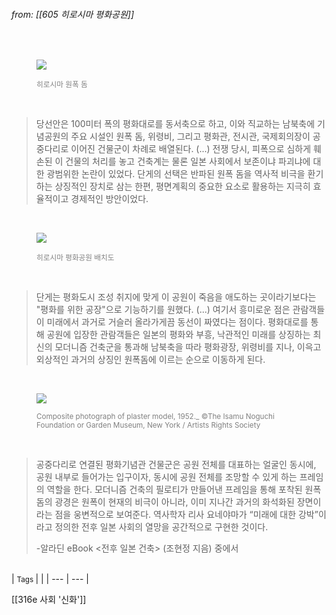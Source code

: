 
###### from: [[605 히로시마 평화공원]]

<br/><figure>
<a href="https://dive-hiroshima.com/en/feature/world-heritage-dome/">
<img src="https://image.dive-hiroshima.com/wp-content/uploads/2022/01/f8b31aa965d7c1ffcaac380fe41e7c38-thumb-3600x2700-17655-scaled.jpg"></a>
<figcaption><font color="gray"><small>히로시마 원폭 돔</small></font></figcaption>
</figure><br/>

>당선안은 100미터 폭의 평화대로를 동서축으로 하고, 이와 직교하는 남북축에 기념공원의 주요 시설인 원폭 돔, 위령비, 그리고 평화관, 전시관, 국제회의장이 공중다리로 이어진 건물군이 차례로 배열된다. (...) 전쟁 당시, 피폭으로 심하게 훼손된 이 건물의 처리를 놓고 건축계는 물론 일본 사회에서 보존이냐 파괴냐에 대한 광범위한 논란이 있었다. 단게의 선택은 반파된 원폭 돔을 역사적 비극을 환기하는 상징적인 장치로 삼는 한편, 평면계획의 중요한 요소로 활용하는 지극히 효율적이고 경제적인 방안이었다. 

<br/><figure>
<a href="http://www.pv-hiroshima-soka.jp/en/visit/sgi-peace-tree/">
<img src="http://www.pv-hiroshima-soka.jp/content/images/5hiroshima_soka/tree_map1.png"></a>
<figcaption><font color="gray"><small>히로시마 평화공원 배치도</small></font></figcaption>
</figure><br/>

>단게는 평화도시 조성 취지에 맞게 이 공원이 죽음을 애도하는 곳이라기보다는 "평화를 위한 공장"으로 기능하기를 원했다. (...) 여기서 흥미로운 점은 관람객들이 미래에서 과거로 거슬러 올라가게끔 동선이 짜였다는 점이다. 평화대로를 통해 공원에 입장한 관람객들은 일본의 평화와 부흥, 낙관적인 미래를 상징하는 최신의 모더니즘 건축군을 통과해 남북축을 따라 평화광장, 위령비를 지나, 이윽고 외상적인 과거의 상징인 원폭돔에 이르는 순으로 이동하게 된다. 

<br/><figure>
<a href="https://shaunrandol.medium.com/the-hiroshima-memorial-that-almost-was-49c2b66516e1">
<img src="https://miro.medium.com/v2/resize:fit:1100/format:webp/1*4kOUXWzO4pN6lmnifFf3wg.jpeg"></a>
<figcaption><font color="gray"><small>Composite photograph of plaster model, 1952._ ©The Isamu Noguchi Foundation or Garden Museum, New York / Artists Rights Society</small></font></figcaption>
</figure><br/>

>공중다리로 연결된 평화기념관 건물군은 공원 전체를 대표하는 얼굴인 동시에, 공원 내부로 들어가는 입구이자, 동시에 공원 전체를 조망할 수 있게 하는 프레임의 역할을 한다. 모더니즘 건축의 필로티가 만들어낸 프레임을 통해 포착된 원폭 돔의 광경은 원폭이 현재의 비극이 아니라, 이미 지나간 과거의 화석화된 장면이라는 점을 웅변적으로 보여준다. 역사학자 리사 요네야마가 “미래에 대한 강박”이라고 정의한 전후 일본 사회의 열망을 공간적으로 구현한 것이다. 
>
>-알라딘 eBook <전후 일본 건축> (조현정 지음) 중에서 

<br/>
| <small> Tags </small> |  |
| --- | --- |

[[316e 사회 '신화']]
